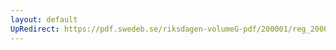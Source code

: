 ```yaml
---
layout: default
UpRedirect: https://pdf.swedeb.se/riksdagen-volumeG-pdf/200001/reg_200001/reg_200001_0115.pdf
---
```

